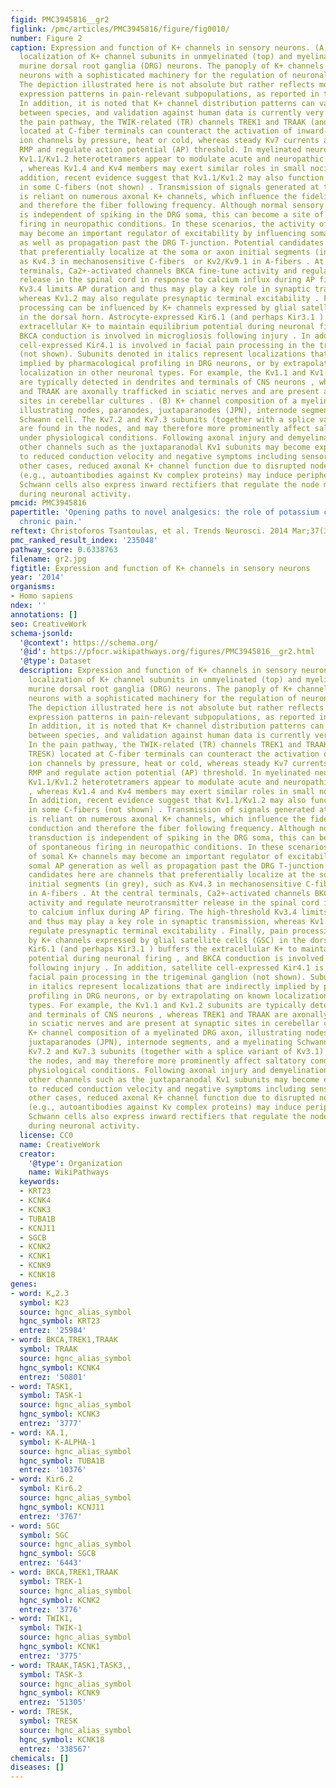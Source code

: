```yaml
---
figid: PMC3945816__gr2
figlink: /pmc/articles/PMC3945816/figure/fig0010/
number: Figure 2
caption: Expression and function of K+ channels in sensory neurons. (A) Subcellular
  localization of K+ channel subunits in unmyelinated (top) and myelinated (bottom)
  murine dorsal root ganglia (DRG) neurons. The panoply of K+ channels endows sensory
  neurons with a sophisticated machinery for the regulation of neuronal excitability.
  The depiction illustrated here is not absolute but rather reflects most prominent
  expression patterns in pain-relevant subpopulations, as reported in the literature.
  In addition, it is noted that K+ channel distribution patterns can vary tremendously
  between species, and validation against human data is currently very limited . In
  the pain pathway, the TWIK-related (TR) channels TREK1 and TRAAK (and possibly TRESK)
  located at C-fiber terminals can counteract the activation of inward-conducting
  ion channels by pressure, heat or cold, whereas steady Kv7 currents also stabilize
  RMP and regulate action potential (AP) threshold. In myelinated neurons, low-threshold
  Kv1.1/Kv1.2 heterotetramers appear to modulate acute and neuropathic pain modalities
  , whereas Kv1.4 and Kv4 members may exert similar roles in small nociceptors . In
  addition, recent evidence suggest that Kv1.1/Kv1.2 may also function as mechanoreceptors
  in some C-fibers (not shown) . Transmission of signals generated at the periphery
  is reliant on numerous axonal K+ channels, which influence the fidelity of AP conduction
  and therefore the fiber following frequency. Although normal sensory transduction
  is independent of spiking in the DRG soma, this can become a site of spontaneous
  firing in neuropathic conditions. In these scenarios, the activity of somal K+ channels
  may become an important regulator of excitability by influencing somal AP generation
  as well as propagation past the DRG T-junction. Potential candidates here are channels
  that preferentially localize at the soma or axon initial segments (in grey), such
  as Kv4.3 in mechanosensitive C-fibers  or Kv2/Kv9.1 in A-fibers . At the central
  terminals, Ca2+-activated channels BKCA fine-tune activity and regulate neurotransmitter
  release in the spinal cord in response to calcium influx during AP firing. The high-threshold
  Kv3.4 limits AP duration and thus may play a key role in synaptic transmission,
  whereas Kv1.2 may also regulate presynaptic terminal excitability . Finally, pain
  processing can be influenced by K+ channels expressed by glial satellite cells (GSC)
  in the dorsal horn. Astrocyte-expressed Kir6.1 (and perhaps Kir3.1 ) buffers the
  extracellular K+ to maintain equilibrium potential during neuronal firing , and
  BKCA conduction is involved in microgliosis following injury . In addition, satellite
  cell-expressed Kir4.1 is involved in facial pain processing in the trigeminal ganglion
  (not shown). Subunits denoted in italics represent localizations that are indirectly
  implied by pharmacological profiling in DRG neurons, or by extrapolating on known
  localization in other neuronal types. For example, the Kv1.1 and Kv1.2 subunits
  are typically detected in dendrites and terminals of CNS neurons , whereas TREK1
  and TRAAK are axonally trafficked in sciatic nerves and are present at synaptic
  sites in cerebellar cultures . (B) K+ channel composition of a myelinated DRG axon,
  illustrating nodes, paranodes, juxtaparanodes (JPN), internode segments, and a myelinating
  Schwann cell. The Kv7.2 and Kv7.3 subunits (together with a splice variant of Kv3.1)
  are found in the nodes, and may therefore more prominently affect saltatory conduction
  under physiological conditions. Following axonal injury and demyelination, however,
  other channels such as the juxtaparanodal Kv1 subunits may become exposed, leading
  to reduced conduction velocity and negative symptoms including sensory loss. In
  other cases, reduced axonal K+ channel function due to disrupted node organization
  (e.g., autoantibodies against Kv complex proteins) may induce peripheral hyperexcitability.
  Schwann cells also express inward rectifiers that regulate the node microenvironment
  during neuronal activity.
pmcid: PMC3945816
papertitle: 'Opening paths to novel analgesics: the role of potassium channels in
  chronic pain.'
reftext: Christoforos Tsantoulas, et al. Trends Neurosci. 2014 Mar;37(3):146-158.
pmc_ranked_result_index: '235048'
pathway_score: 0.6338763
filename: gr2.jpg
figtitle: Expression and function of K+ channels in sensory neurons
year: '2014'
organisms:
- Homo sapiens
ndex: ''
annotations: []
seo: CreativeWork
schema-jsonld:
  '@context': https://schema.org/
  '@id': https://pfocr.wikipathways.org/figures/PMC3945816__gr2.html
  '@type': Dataset
  description: Expression and function of K+ channels in sensory neurons. (A) Subcellular
    localization of K+ channel subunits in unmyelinated (top) and myelinated (bottom)
    murine dorsal root ganglia (DRG) neurons. The panoply of K+ channels endows sensory
    neurons with a sophisticated machinery for the regulation of neuronal excitability.
    The depiction illustrated here is not absolute but rather reflects most prominent
    expression patterns in pain-relevant subpopulations, as reported in the literature.
    In addition, it is noted that K+ channel distribution patterns can vary tremendously
    between species, and validation against human data is currently very limited .
    In the pain pathway, the TWIK-related (TR) channels TREK1 and TRAAK (and possibly
    TRESK) located at C-fiber terminals can counteract the activation of inward-conducting
    ion channels by pressure, heat or cold, whereas steady Kv7 currents also stabilize
    RMP and regulate action potential (AP) threshold. In myelinated neurons, low-threshold
    Kv1.1/Kv1.2 heterotetramers appear to modulate acute and neuropathic pain modalities
    , whereas Kv1.4 and Kv4 members may exert similar roles in small nociceptors .
    In addition, recent evidence suggest that Kv1.1/Kv1.2 may also function as mechanoreceptors
    in some C-fibers (not shown) . Transmission of signals generated at the periphery
    is reliant on numerous axonal K+ channels, which influence the fidelity of AP
    conduction and therefore the fiber following frequency. Although normal sensory
    transduction is independent of spiking in the DRG soma, this can become a site
    of spontaneous firing in neuropathic conditions. In these scenarios, the activity
    of somal K+ channels may become an important regulator of excitability by influencing
    somal AP generation as well as propagation past the DRG T-junction. Potential
    candidates here are channels that preferentially localize at the soma or axon
    initial segments (in grey), such as Kv4.3 in mechanosensitive C-fibers  or Kv2/Kv9.1
    in A-fibers . At the central terminals, Ca2+-activated channels BKCA fine-tune
    activity and regulate neurotransmitter release in the spinal cord in response
    to calcium influx during AP firing. The high-threshold Kv3.4 limits AP duration
    and thus may play a key role in synaptic transmission, whereas Kv1.2 may also
    regulate presynaptic terminal excitability . Finally, pain processing can be influenced
    by K+ channels expressed by glial satellite cells (GSC) in the dorsal horn. Astrocyte-expressed
    Kir6.1 (and perhaps Kir3.1 ) buffers the extracellular K+ to maintain equilibrium
    potential during neuronal firing , and BKCA conduction is involved in microgliosis
    following injury . In addition, satellite cell-expressed Kir4.1 is involved in
    facial pain processing in the trigeminal ganglion (not shown). Subunits denoted
    in italics represent localizations that are indirectly implied by pharmacological
    profiling in DRG neurons, or by extrapolating on known localization in other neuronal
    types. For example, the Kv1.1 and Kv1.2 subunits are typically detected in dendrites
    and terminals of CNS neurons , whereas TREK1 and TRAAK are axonally trafficked
    in sciatic nerves and are present at synaptic sites in cerebellar cultures . (B)
    K+ channel composition of a myelinated DRG axon, illustrating nodes, paranodes,
    juxtaparanodes (JPN), internode segments, and a myelinating Schwann cell. The
    Kv7.2 and Kv7.3 subunits (together with a splice variant of Kv3.1) are found in
    the nodes, and may therefore more prominently affect saltatory conduction under
    physiological conditions. Following axonal injury and demyelination, however,
    other channels such as the juxtaparanodal Kv1 subunits may become exposed, leading
    to reduced conduction velocity and negative symptoms including sensory loss. In
    other cases, reduced axonal K+ channel function due to disrupted node organization
    (e.g., autoantibodies against Kv complex proteins) may induce peripheral hyperexcitability.
    Schwann cells also express inward rectifiers that regulate the node microenvironment
    during neuronal activity.
  license: CC0
  name: CreativeWork
  creator:
    '@type': Organization
    name: WikiPathways
  keywords:
  - KRT23
  - KCNK4
  - KCNK3
  - TUBA1B
  - KCNJ11
  - SGCB
  - KCNK2
  - KCNK1
  - KCNK9
  - KCNK18
genes:
- word: K„2.3
  symbol: K23
  source: hgnc_alias_symbol
  hgnc_symbol: KRT23
  entrez: '25984'
- word: BKCA,TREK1,TRAAK
  symbol: TRAAK
  source: hgnc_alias_symbol
  hgnc_symbol: KCNK4
  entrez: '50801'
- word: TASK1,
  symbol: TASK-1
  source: hgnc_alias_symbol
  hgnc_symbol: KCNK3
  entrez: '3777'
- word: KA.1,
  symbol: K-ALPHA-1
  source: hgnc_alias_symbol
  hgnc_symbol: TUBA1B
  entrez: '10376'
- word: Kir6.2
  symbol: Kir6.2
  source: hgnc_alias_symbol
  hgnc_symbol: KCNJ11
  entrez: '3767'
- word: SGC
  symbol: SGC
  source: hgnc_alias_symbol
  hgnc_symbol: SGCB
  entrez: '6443'
- word: BKCA,TREK1,TRAAK
  symbol: TREK-1
  source: hgnc_alias_symbol
  hgnc_symbol: KCNK2
  entrez: '3776'
- word: TWIK1,
  symbol: TWIK-1
  source: hgnc_alias_symbol
  hgnc_symbol: KCNK1
  entrez: '3775'
- word: TRAAK,TASK1,TASK3,,
  symbol: TASK-3
  source: hgnc_alias_symbol
  hgnc_symbol: KCNK9
  entrez: '51305'
- word: TRESK,
  symbol: TRESK
  source: hgnc_alias_symbol
  hgnc_symbol: KCNK18
  entrez: '338567'
chemicals: []
diseases: []
---
```

